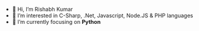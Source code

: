 - 👋 Hi, I’m Rishabh Kumar
- 👀 I’m interested in C-Sharp, .Net, Javascript, Node.JS & PHP languages
- 🌱 I’m currently focusing on **Python**

